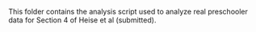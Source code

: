 This folder contains the analysis script used to analyze real preschooler data for Section 4 of Heise et al (submitted).
